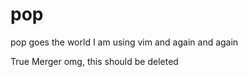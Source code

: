 # pop
pop goes the world
I am using vim
and again and again

True Merger
omg, this should be deleted

